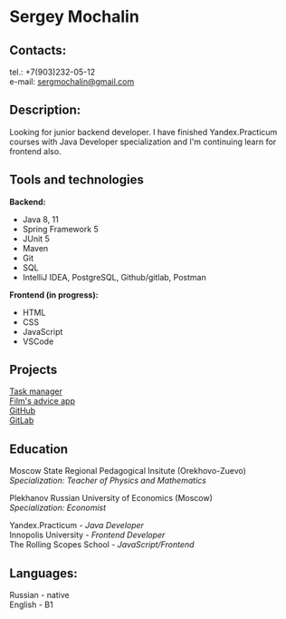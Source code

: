 # Sergey Mochalin
## Contacts:
tel.: +7(903)232-05-12\
e-mail: sergmochalin@gmail.com
<!-- Краткая информация о себе (ваша цель и приоритеты, подчеркните свои сильные стороны, расскажите о своём опыте работы, если опыта работы нет, расскажите о своём стремлении учиться и узнавать новое) -->
## Description:
Looking for junior backend developer. I have finished Yandex.Practicum courses with Java Developer specialization and I'm continuing learn for frontend also. 
<!-- Навыки (языки программирования, фреймворки, методологии, системы контроля версий и инструменты разработки, которыми вы владеете) -->
## Tools and technologies
**Backend:**
- Java 8, 11
- Spring Framework 5
- JUnit 5
- Maven
- Git
- SQL
- IntelliJ IDEA, PostgreSQL, Github/gitlab, Postman

**Frontend (in progress):**
- HTML
- CSS
- JavaScript
- VSCode

<!-- Примеры кода -->
<!-- Опыт работы. Junior Dev может перечислить учебные проекты с указанием использованных навыков и ссылками на исходный код. -->
## Projects
[Task manager](https://github.com/Sadaaaaa/java-sprint2-hw)\
[Film's advice app](https://github.com/Sadaaaaa/java-filmorate)\
[GitHub](https://github.com/Sadaaaaa/)\
[GitLab](https://gitlab.com/sadaaa)

<!-- Образование (включая пройденные курсы и тренинги) -->
## Education
Moscow State Regional Pedagogical Insitute (Orekhovo-Zuevo)\
*Specialization: Teacher of Physics and Mathematics*

Plekhanov Russian University of Economics (Moscow)\
*Specialization: Economist*

Yandex.Practicum - *Java Developer*\
Innopolis University - *Frontend Developer*\
The Rolling Scopes School - *JavaScript/Frontend* 

<!-- Английский язык (уровень английского языка, если была языковая практика, расскажите о ней) -->
## Languages:
Russian - native\
English - B1